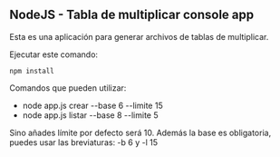 ## NodeJS - Tabla de multiplicar console app

Esta es una aplicación para generar archivos de tablas de multiplicar.

Ejecutar este comando: 

```
npm install
```

Comandos que pueden utilizar:
- node app.js crear --base 6 --limite 15
- node app.js listar --base 8 --limite 5

Sino añades límite por defecto será 10.
Además la base es obligatoria, puedes usar las breviaturas: -b 6 y -l 15